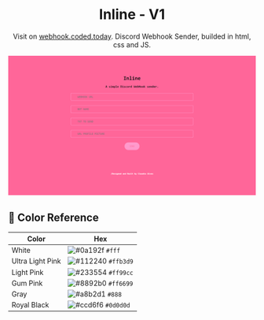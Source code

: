 <h1 align="center">
  Inline - V1
</h1>
<p align="center">Visit on <a href="http://webhook.coded.today/">webhook.coded.today</a>. Discord Webhook Sender, builded in html, css and JS.</p>

![demo](./src/website_image.png)

## 🎨 Color Reference

| Color          | Hex                                                                |
| -------------- | ------------------------------------------------------------------ |
| White           | ![#0a192f](https://via.placeholder.com/10/fff?text=+) `#fff` |
| Ultra Light Pink     | ![#112240](https://via.placeholder.com/10/ffb3d9?text=+) `#ffb3d9` |
| Light Pink  | ![#233554](https://via.placeholder.com/10/ff99cc?text=+) `#ff99cc` |
| Gum Pink          | ![#8892b0](https://via.placeholder.com/10/ff6699?text=+) `#ff6699` |
| Gray   | ![#a8b2d1](https://via.placeholder.com/10/888?text=+) `#888` |
| Royal Black | ![#ccd6f6](https://via.placeholder.com/10/0d0d0d?text=+) `#0d0d0d` |
